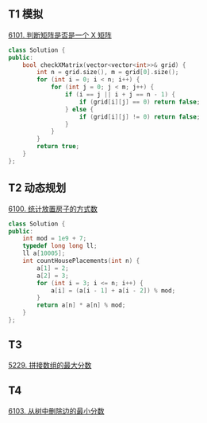 ## T1 模拟
[6101. 判断矩阵是否是一个 X 矩阵](https://leetcode.cn/problems/check-if-matrix-is-x-matrix/)
```C++
class Solution {
public:
    bool checkXMatrix(vector<vector<int>>& grid) {
        int n = grid.size(), m = grid[0].size();
        for (int i = 0; i < n; i++) {
            for (int j = 0; j < m; j++) {
                if (i == j || i + j == n - 1) {
                    if (grid[i][j] == 0) return false;
                } else {
                    if (grid[i][j] != 0) return false;
                }
            }
        }
        return true;
    }
};
```
## T2 动态规划
[6100. 统计放置房子的方式数](https://leetcode.cn/problems/count-number-of-ways-to-place-houses/)
```C++
class Solution {
public:
    int mod = 1e9 + 7;
    typedef long long ll;
    ll a[10005];
    int countHousePlacements(int n) {
        a[1] = 2;
        a[2] = 3;
        for (int i = 3; i <= n; i++) {
            a[i] = (a[i - 1] + a[i - 2]) % mod;
        }
        return a[n] * a[n] % mod;
    }
};
```
## T3 
[5229. 拼接数组的最大分数](https://leetcode.cn/problems/maximum-score-of-spliced-array/)

## T4
[6103. 从树中删除边的最小分数](https://leetcode.cn/problems/minimum-score-after-removals-on-a-tree/)


